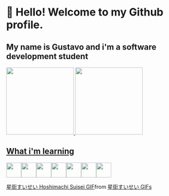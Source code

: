 # 👋 Hello! Welcome to my Github profile.
## My name is Gustavo and i'm a software development student

<div>
<a href="https://github.com/gutolive09">
<img height="180em" src="https://github-readme-stats.vercel.app/api/top-langs/?username=gutolive09&layout=compact&langs_count=7&theme=dracula"/>
<img height="180em" src="https://github-readme-stats.vercel.app/api?username=gutolive09&show_icons=true&theme=dracula&include_all_commits=true&count_private=true"/>
</div>

## What i'm learning
<img src="https://cdn.jsdelivr.net/gh/devicons/devicon/icons/html5/html5-original.svg" height="40" width="40"/><img src="https://cdn.jsdelivr.net/gh/devicons/devicon/icons/css3/css3-original.svg" height="40" width="40"/><img src="https://cdn.jsdelivr.net/gh/devicons/devicon/icons/javascript/javascript-original.svg" height="40" width="40"/><img src="https://cdn.jsdelivr.net/gh/devicons/devicon/icons/react/react-original.svg" height="40" width="40"/><img src="https://cdn.jsdelivr.net/gh/devicons/devicon/icons/python/python-original.svg" height="40" width="40"/><img src="https://cdn.jsdelivr.net/gh/devicons/devicon/icons/java/java-original.svg" height="40" width="40"/><img src="https://cdn.jsdelivr.net/gh/devicons/devicon/icons/mysql/mysql-original.svg" height="40" width="40"/>

<div class="tenor-gif-embed" data-postid="24612999" data-share-method="host" data-aspect-ratio="1" data-width="100%"><a href="https://tenor.com/view/%E6%98%9F%E8%A1%97%E3%81%99%E3%81%84%E3%81%9B%E3%81%84-hoshimachi-suisei-suisei-hololive-%E3%83%9B%E3%83%AD%E3%83%A9%E3%82%A4%E3%83%96-gif-24612999">星街すいせい Hoshimachi Suisei GIF</a>from <a href="https://tenor.com/search/%E6%98%9F%E8%A1%97%E3%81%99%E3%81%84%E3%81%9B%E3%81%84-gifs">星街すいせい GIFs</a></div> <script type="text/javascript" async src="https://tenor.com/embed.js"></script>
          
          
          
          
          
          
          
          

<!--
**gutolive09/gutolive09** is a ✨ _special_ ✨ repository because its `README.md` (this file) appears on your GitHub profile.

Here are some ideas to get you started:

- 🔭 I’m currently working on ...
- 🌱 I’m currently learning ...
- 👯 I’m looking to collaborate on ...
- 🤔 I’m looking for help with ...
- 💬 Ask me about ...
- 📫 How to reach me: ...
- 😄 Pronouns: ...
- ⚡ Fun fact: ...
-->
